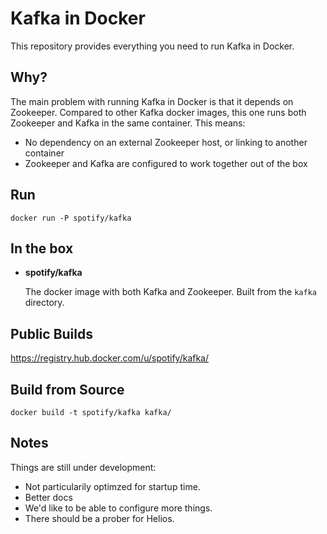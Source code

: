 Kafka in Docker
===

This repository provides everything you need to run Kafka in Docker.

Why?
---
The main problem with running Kafka in Docker is that it depends on Zookeeper.
Compared to other Kafka docker images, this one runs both Zookeeper and Kafka
in the same container. This means:

* No dependency on an external Zookeeper host, or linking to another container
* Zookeeper and Kafka are configured to work together out of the box

Run
---

    docker run -P spotify/kafka


In the box
---
* **spotify/kafka**

  The docker image with both Kafka and Zookeeper. Built from the `kafka`
  directory.

Public Builds
---

https://registry.hub.docker.com/u/spotify/kafka/

Build from Source
---

    docker build -t spotify/kafka kafka/


Notes
---
Things are still under development:

* Not particularily optimzed for startup time.
* Better docs
* We'd like to be able to configure more things.
* There should be a prober for Helios.

